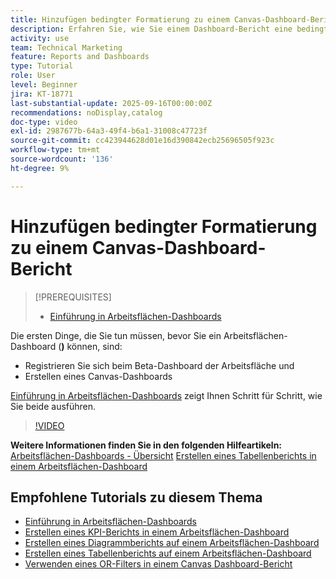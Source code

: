 ```yaml
---
title: Hinzufügen bedingter Formatierung zu einem Canvas-Dashboard-Bericht
description: Erfahren Sie, wie Sie einem Dashboard-Bericht eine bedingte Formatierung hinzufügen.
activity: use
team: Technical Marketing
feature: Reports and Dashboards
type: Tutorial
role: User
level: Beginner
jira: KT-18771
last-substantial-update: 2025-09-16T00:00:00Z
recommendations: noDisplay,catalog
doc-type: video
exl-id: 2987677b-64a3-49f4-b6a1-31008c47723f
source-git-commit: cc423944628d01e16d390842ecb25696505f923c
workflow-type: tm+mt
source-wordcount: '136'
ht-degree: 9%

---
```


# Hinzufügen bedingter Formatierung zu einem Canvas-Dashboard-Bericht

>[!PREREQUISITES]
>
>* [Einführung in Arbeitsflächen-Dashboards](/help/reporting/canvas-dashboards/introduction-to-canvas-dashboards.md)

Die ersten Dinge, die Sie tun müssen, bevor Sie ein Arbeitsflächen-Dashboard (**)** können, sind:

* Registrieren Sie sich beim Beta-Dashboard der Arbeitsfläche und
* Erstellen eines Canvas-Dashboards

[Einführung in Arbeitsflächen-Dashboards](/help/reporting/canvas-dashboards/introduction-to-canvas-dashboards.md) zeigt Ihnen Schritt für Schritt, wie Sie beide ausführen.

>[!VIDEO](https://video.tv.adobe.com/v/3474984/?captions=ger&quality=12&learn=on&enablevpops=1)

**Weitere Informationen finden Sie in den folgenden Hilfeartikeln:**
[Arbeitsflächen-Dashboards - Übersicht](https://experienceleague.adobe.com/de/docs/workfront/using/reporting/canvas-dashboards/canvas-dashboards-overview)
[Erstellen eines Tabellenberichts in einem Arbeitsflächen-Dashboard](https://experienceleague.adobe.com/de/docs/workfront/using/reporting/canvas-dashboards/add-reports/build-table-report)

## Empfohlene Tutorials zu diesem Thema

* [Einführung in Arbeitsflächen-Dashboards](/help/reporting/canvas-dashboards/introduction-to-canvas-dashboards.md)
* [Erstellen eines KPI-Berichts in einem Arbeitsflächen-Dashboard](/help/reporting/canvas-dashboards/create-a-kpi-report-on-a-canvas-dashboard.md)
* [Erstellen eines Diagrammberichts auf einem Arbeitsflächen-Dashboard](/help/reporting/canvas-dashboards/create-a-chart-report-on-a-canvas-dashboard.md)
* [Erstellen eines Tabellenberichts auf einem Arbeitsflächen-Dashboard](/help/reporting/canvas-dashboards/create-a-table-report-on-a-canvas-dashboard.md)
* [Verwenden eines OR-Filters in einem Canvas Dashboard-Bericht](/help/reporting/canvas-dashboards/use-an-or-filter-in-a-canvas-dashboard-report.md)